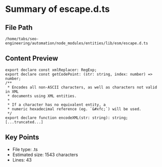 # Summary of escape.d.ts
  
## File Path
`/home/tabs/seo-engineering/automation/node_modules/entities/lib/esm/escape.d.ts`

## Content Preview
```
export declare const xmlReplacer: RegExp;
export declare const getCodePoint: (str: string, index: number) => number;
/**
 * Encodes all non-ASCII characters, as well as characters not valid in XML
 * documents using XML entities.
 *
 * If a character has no equivalent entity, a
 * numeric hexadecimal reference (eg. `&#xfc;`) will be used.
 */
export declare function encodeXML(str: string): string;
[...truncated...]
```

## Key Points
- File type: .ts
- Estimated size: 1543 characters
- Lines: 43
